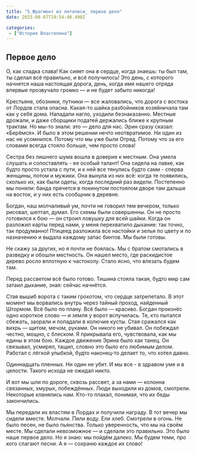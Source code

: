 ```yaml
---
title: "5_Фрагмент из летописи_ первое дело"
date: 2025-08-07T19:54:40.498Z

categories:
 - ["История Властелина"]
---
```


Первое дело
-----------

О, как сладка слава! Как сияет она в сердце, когда знаешь: ты был там,
ты сделал всё правильно, и всё получилось! Это день, с которого начнется
наша настоящая дорога, день, когда имя нашего отряда впервые прозвучало
громко — и не будет забыто никогда!

Крестьяне, обозники, путники — все жаловались, что дорога с востока от
Лордов стала опасна. Какая-то шайка разбойников хозяйничала там как у
себя дома. Нападали нагло, уходили безнаказанно. Местные дрожали, и даже
сборщики податей держались ближе к крупным трактам. Но мы-то знали: это
— дело для нас. Эрин сразу сказал: «Берёмся». И было в этом решении
нечто неотвратимое. Ни один из нас не усомнился. Потому что мы уже были
Отряд. Потому что за его словами всегда стояло больше, чем просто слова!

Сестра без лишнего шума вошла в доверие к местным. Она умела слушать и
сопоставлять - ее особый талант! Она сидела на лавке, как будто просто
устала с пути, и к ней все тянулись будто сами - сперва женщины, потом и
мужики. Она вынула из них всё: когда те появились, сколько их, как были
одеты, когда последний раз видели. Постепенно мы поняли: банда прячется
в покинутом постоялом дворе там дальше на восток, и у них есть сообщник
в деревне.

Богдан, наш молчаливый ум, почти не говорил тем вечером, только рисовал,
шептал, думал. Его схемы были совершенны. Он не просто готовился к бою —
он строил ловушку для всей шайки. Когда он разложил карты перед нами, у
меня перехватило дыхание: так точно, так продуманно! Птицеед разложила
все настойки и зелья по цвету и по назначению и выдала каждому запас
бинтов. Мы были готовы.

Не скажу за других, но я почти не боялась. Мы с братом смотались в
разведку и обошли местность. Он нашел место, где раскидистое дерево
росло вплотную к частоколу. Стало ясно, что влезать будем там.

Перед рассветом всё было готово. Тишина стояла такая, будто мир сам
затаил дыхание, зная: сейчас начнётся.

Стая вышиб ворота с таким грохотом, что сердце затрепетало. В этот
момент мы ворвались внутрь через тайный проход, найденный Штормом. Всё
было по плану. Всё было — красиво. Богдан произнёс одно короткое слово —
и земля у ворот вспучилась. Те, кто пытался сбежать, заорали и попадали
в колючие кусты. Стая сражался как вихрь — щитом, мечом, руками. Он
никого не убивал. Он побеждал честно, мощно, с блеском. Я прикрывала
его, чувствовала, как мы едины в этом бою. Каждое движение Эрина было
как танец. Он связывал, усмирял, тащил, словно это было его любимым
делом. Работал с лёгкой улыбкой, будто наконец-то делает то, что хотел
давно.

Одиннадцать пленных. Ни один не убит. И мы все - в здравом уме и в
целости. Такого исхода не ожидал никто.

И вот мы шли по дороге, сквозь рассвет, а за нами — колонна связанных,
хмурых, побеждённых. Люди выходили из домов, смотрели. Некоторые
кланялись нам. Кто-то плакал, понимая, что их беды закончились.

Мы передали их властям в Лордах и получили награду. В тот вечер мы
сидели вместе. Молчали. Пили воду. Ели хлеб. Смотрели в огонь. Не было
песен, не было пьянства. Только уверенность, что мы на своём месте. Мы
сделали невозможное — и сделали это правильно. Это было наше первое
дело. Но я знаю: мы пойдём далеко. Мы будем теми, про кого слагают
песни. А я — сохраню каждое их слово!
